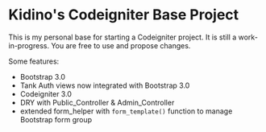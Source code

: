 # Kidino's Codeigniter Base Project

This is my personal base for starting a Codeigniter project. It is still a work-in-progress. You are free to use and propose changes.

Some features:

* Bootstrap 3.0
* Tank Auth views now integrated with Bootstrap 3.0
* Codeigniter 3.0
* DRY with Public_Controller & Admin_Controller
* extended form_helper with ```form_template()``` function to manage Bootstrap form group

